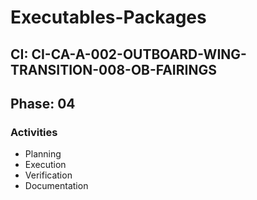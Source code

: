 # Executables-Packages

## CI: CI-CA-A-002-OUTBOARD-WING-TRANSITION-008-OB-FAIRINGS
## Phase: 04

### Activities
- Planning
- Execution
- Verification
- Documentation
